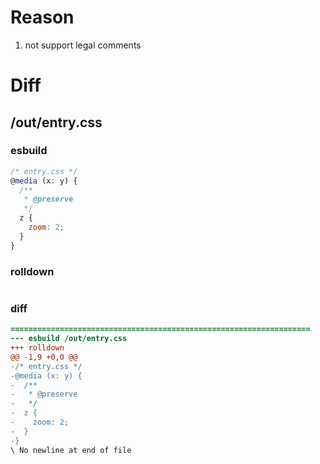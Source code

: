 # Reason
1. not support legal comments
# Diff
## /out/entry.css
### esbuild
```js
/* entry.css */
@media (x: y) {
  /**
   * @preserve
   */
  z {
    zoom: 2;
  }
}
```
### rolldown
```js

```
### diff
```diff
===================================================================
--- esbuild	/out/entry.css
+++ rolldown	
@@ -1,9 +0,0 @@
-/* entry.css */
-@media (x: y) {
-  /**
-   * @preserve
-   */
-  z {
-    zoom: 2;
-  }
-}
\ No newline at end of file

```